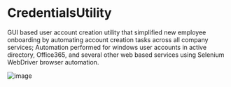 # CredentialsUtility
GUI based user account creation utility that simplified new employee onboarding by automating account creation tasks across all company services; Automation performed for windows user accounts in active directory, Office365, and several other web based services using Selenium WebDriver browser automation.


![image](https://user-images.githubusercontent.com/109923415/183124170-6af025ed-e617-4fa8-841f-272fe58bc1d7.png)
